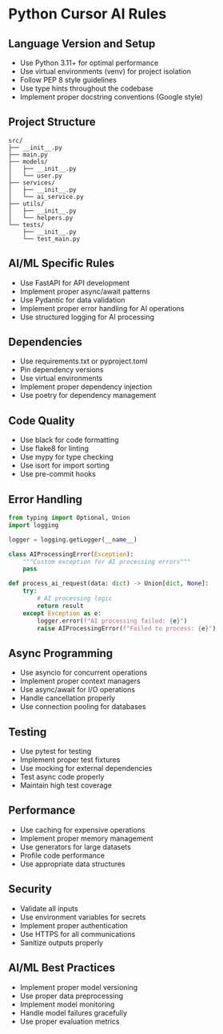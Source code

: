 # Python Cursor AI Rules

## Language Version and Setup

- Use Python 3.11+ for optimal performance
- Use virtual environments (venv) for project isolation
- Follow PEP 8 style guidelines
- Use type hints throughout the codebase
- Implement proper docstring conventions (Google style)

## Project Structure

```
src/
├── __init__.py
├── main.py
├── models/
│   ├── __init__.py
│   └── user.py
├── services/
│   ├── __init__.py
│   └── ai_service.py
├── utils/
│   ├── __init__.py
│   └── helpers.py
└── tests/
    ├── __init__.py
    └── test_main.py
```

## AI/ML Specific Rules

- Use FastAPI for API development
- Implement proper async/await patterns
- Use Pydantic for data validation
- Implement proper error handling for AI operations
- Use structured logging for AI processing

## Dependencies

- Use requirements.txt or pyproject.toml
- Pin dependency versions
- Use virtual environments
- Implement proper dependency injection
- Use poetry for dependency management

## Code Quality

- Use black for code formatting
- Use flake8 for linting
- Use mypy for type checking
- Use isort for import sorting
- Use pre-commit hooks

## Error Handling

```python
from typing import Optional, Union
import logging

logger = logging.getLogger(__name__)

class AIProcessingError(Exception):
    """Custom exception for AI processing errors"""
    pass

def process_ai_request(data: dict) -> Union[dict, None]:
    try:
        # AI processing logic
        return result
    except Exception as e:
        logger.error(f"AI processing failed: {e}")
        raise AIProcessingError(f"Failed to process: {e}")
```

## Async Programming

- Use asyncio for concurrent operations
- Implement proper context managers
- Use async/await for I/O operations
- Handle cancellation properly
- Use connection pooling for databases

## Testing

- Use pytest for testing
- Implement proper test fixtures
- Use mocking for external dependencies
- Test async code properly
- Maintain high test coverage

## Performance

- Use caching for expensive operations
- Implement proper memory management
- Use generators for large datasets
- Profile code performance
- Use appropriate data structures

## Security

- Validate all inputs
- Use environment variables for secrets
- Implement proper authentication
- Use HTTPS for all communications
- Sanitize outputs properly

## AI/ML Best Practices

- Implement proper model versioning
- Use proper data preprocessing
- Implement model monitoring
- Handle model failures gracefully
- Use proper evaluation metrics